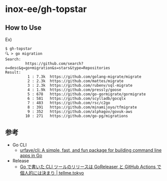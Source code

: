# inox-ee/gh-topstar

## How to Use

Ex)

```shell-session
$ gh-topstar
🔍 > go migration
Search:
         https://github.com/search?o=desc&q=go+migration&s=stars&type=Repositories
Result:
          1 : 7.3k  https://github.com/golang-migrate/migrate
          2 : 2.3k  https://github.com/mattes/migrate
          3 : 2.3k  https://github.com/rubenv/sql-migrate
          4 : 1.9k  https://github.com/pressly/goose
          5 : 678   https://github.com/go-gormigrate/gormigrate
          6 : 581   https://github.com/scylladb/gocqlx
          7 : 483   https://github.com/rsc/c2go
          8 : 391   https://github.com/minamijoyo/tfmigrate
          9 : 352   https://github.com/alphagov/govuk-aws
         10 : 271   https://github.com/go-pg/migrations
```

## 参考

- Go CLI
  - [urfave/cli: A simple, fast, and fun package for building command line apps in Go](https://github.com/urfave/cli)
- Release
  - [Go で書いた CLI ツールのリリースは GoReleaser と GitHub Actions で個人的には決まり | tellme.tokyo](https://tellme.tokyo/post/2020/02/04/release-go-cli-tool/)
